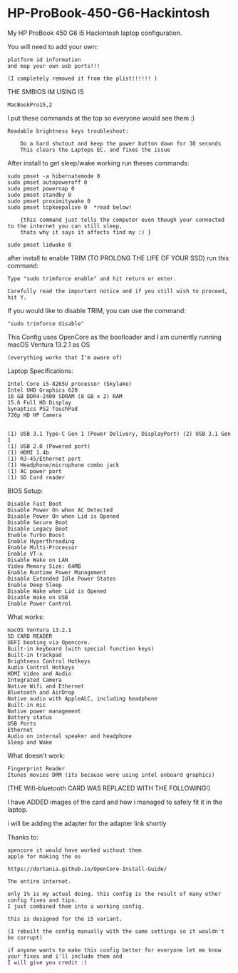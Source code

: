 # HP-ProBook-450-G6-Hackintosh
My HP ProBook 450 G6 i5 Hackintosh laptop configuration.

You will need to add your own:

    platform id information
    and map your own usb ports!!!
    
    (I completely removed it from the plist!!!!!! )


THE SMBIOS IM USING IS 
    
    MacBookPro15,2

I put these commands at the top so everyone would see them :)

    Readable brightness keys troubleshoot:

        Do a hard shutout and keep the power button down for 30 seconds
        This clears the Laptops EC. and fixes the issue



After install to get sleep/wake working run theses commands:

    sudo pmset -a hibernatemode 0
    sudo pmset autopoweroff 0
    sudo pmset powernap 0
    sudo pmset standby 0
    sudo pmset proximitywake 0
    sudo pmset tcpkeepalive 0  *read below!    
    
        {this command just tells the computer even though your connected to the internet you can still sleep, 
        thats why it says it affects find my :) }
        
    sudo pmset lidwake 0
    
after install to enable TRIM (TO PROLONG THE LIFE OF YOUR SSD) run this command:

    Type "sudo trimforce enable" and hit return or enter.
    
    Carefully read the important notice and if you still wish to proceed, hit Y.
    
If you would like to disable TRIM, you can use the command:
    
    "sudo trimforce disable"


This Config uses OpenCore as the bootloader and I am currently running macOS Ventura 13.2.1 as OS

    (everything works that I'm aware of)

Laptop Specifications:

    Intel Core i5-8265U processor (Skylake)
    Intel UHD Graphics 620
    16 GB DDR4-2400 SDRAM (8 GB x 2) RAM
    15.6 Full HD Display
    Synaptics PS2 TouchPad
    720p HD HP Camera


    (1) USB 3.1 Type-C Gen 1 (Power Delivery, DisplayPort) (2) USB 3.1 Gen 1
    (1) USB 2.0 (Powered port)
    (1) HDMI 1.4b
    (1) RJ-45/Ethernet port
    (1) Headphone/microphone combo jack 
    (1) AC power port
    (1) SD Card reader



BIOS Setup:

    Disable Fast Boot
    Disable Power On when AC Detected
    Disable Power On when Lid is Opened
    Disable Secure Boot
    Disable Legacy Boot
    Enable Turbo Boost
    Enable Hyperthreading
    Enable Multi-Processor
    Enable VT-x
    Disable Wake on LAN
    Video Memory Size: 64MB
    Enable Runtime Power Management
    Disable Extended Idle Power States
    Enable Deep Sleep
    Disable Wake when Lid is Opened
    Disable Wake on USB
    Enable Power Control

What works:

    macOS Ventura 13.2.1
    SD CARD READER
    UEFI booting via Opencore.
    Built-in keyboard (with special function keys)
    Built-in trackpad
    Brightness Control Hotkeys
    Audio Control Hotkeys
    HDMI Video and Audio
    Integrated Camera
    Native Wifi and Ethernet
    Bluetooth and AirDrop
    Native audio with AppleALC, including headphone
    Built-in mic
    Native power management
    Battery status
    USB Ports
    Ethernet
    Audio on internal speaker and headphone
    Sleep and Wake

What doesn't work:

    Fingerprint Reader
    Itunes movies DRM (its because were using intel onboard graphics)

(THE Wifi-bluetooth CARD WAS REPLACED WITH THE FOLLOWING!)

I have ADDED images of the card and how i managed to safely fit it in the laptop.

i will be adding the adapter for the adapter link shortly
    
    


Thanks to:

    opencore it would have worked without them
    apple for making the os

    https://dortania.github.io/OpenCore-Install-Guide/

    The entire internet.

    only 1% is my actual doing. this config is the result of many other config fixes and tips.
    I just combined them into a working config.

    this is designed for the i5 variant.

    (I rebuilt the config manually with the same settings so it wouldn't be corrupt)

    if anyone wants to make this config better for everyone let me know your fixes and i'll include them and
    I will give you credit :)
